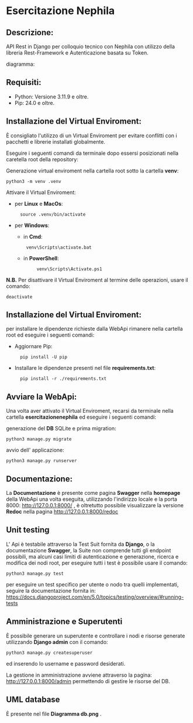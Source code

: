# Esercitazione Nephila

## Descrizione:

API Rest in Django per colloquio tecnico con Nephila con utilizzo della libreria Rest-Framework e Autenticazione basata su Token.

diagramma:
## Requisiti:
- Python: Versione 3.11.9 e oltre.
- Pip: 24.0 e oltre.

## Installazione del Virtual Enviroment:

È consigliato l'utilizzo di un Virtual Enviroment per evitare conflitti con i pacchetti e librerie installati globalmente.

Eseguire i seguenti comandi da terminale dopo essersi posizionati nella caretella root della repository:

Generazione virtual enviroment nella cartella root sotto la cartella **venv**:

    python3 -m venv .venv

Attivare il Virtual Enviroment:

- per **Linux** e **MacOs**:

        source .venv/bin/activate

- per **Windows**:
    - in **Cmd**:

           venv\Scripts\activate.bat
    - in **PowerShell**:

               venv\Scripts\Activate.ps1

**N.B.** Per disattivare il Virtual Enviroment al termine delle operazioni, usare il comando:

    deactivate

## Installazione del Virtual Enviroment:
per installare le dipendenze richieste dalla WebApi rimanere nella cartella root ed eseguire i seguenti comandi:

- Aggiornare Pip:

        pip install -U pip

- Installare le dipendenze presenti nel file **requirements.txt**:

        pip install -r ./requirements.txt

## Avviare la WebApi:
Una volta aver attivato il Virtual Enviroment, recarsi da terminale nella cartella **esercitazionenephila** ed eseguire i seguenti comandi:

generazione del **DB** SQLite e prima migration:

    python3 manage.py migrate

avvio dell' applicazione:

    python3 manage.py runserver

## Documentazione:

La **Documentazione** è presente come pagina **Swagger** nella **homepage** della WebApi una volta eseguita, utilizzando l'indirizzo locale e la porta 8000: http://127.0.0.1:8000/ , è oltretutto possibile visualizzare la versione **Redoc** nella pagina http://127.0.0.1:8000/redoc

## Unit testing

L' Api è testabile attraverso la Test Suit fornita da **Django**, o la documentazione **Swagger**, la Suite non comprende tutti gli endpoint possibili, ma alcuni casi limiti di autenticazione e generazione, ricerca e modifica dei nodi root, per eseguire tutti i test è possibile usare il comando:

    python3 manage.py test

per eseguire un test specifico per utente o nodo tra quelli implementati, seguire la documentazione fornita in:
https://docs.djangoproject.com/en/5.0/topics/testing/overview/#running-tests


## Amministrazione e Superutenti

È possibile generare un superutente e controllare i nodi e risorse generate utilizzando **Django admin** con il comando:

    python3 manage.py createsuperuser

ed inserendo lo username e password desiderati.

La gestione in amministrazione avviene attraverso la pagina: http://127.0.0.1:8000/admin permettendo di gestire le risorse del DB.

## UML database

È presente nel file **Diagramma db.png** .